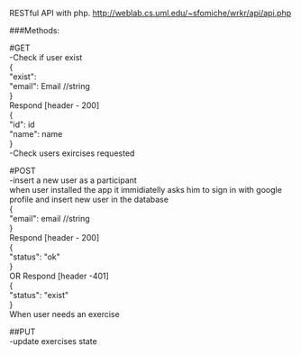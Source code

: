 RESTful API with php. 
http://weblab.cs.uml.edu/~sfomiche/wrkr/api/api.php

###Methods:

#GET  
-Check if user exist  
{  
"exist":  
"email": Email  //string  
}  
Respond [header - 200]  
{  
"id": id  
"name": name  
}  
-Check users exircises requested   





#POST  
-insert a new user as a participant  
when user installed the app it immidiatelly asks him to sign in with google profile and insert new user in the database  
{  
"email": email  //string  
}  
Respond [header - 200]  
{  
"status": "ok"  
}  
OR Respond [header -401]  
{  
"status": "exist"  
}  
When user needs an exercise  




##PUT  
-update exercises state  


